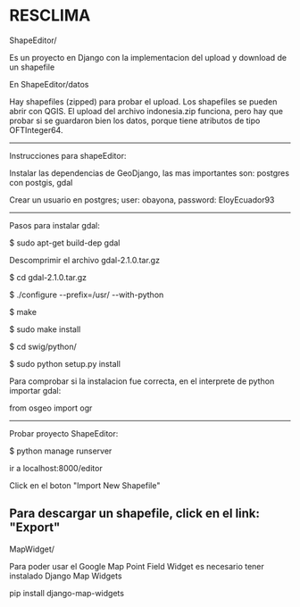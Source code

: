 # RESCLIMA

ShapeEditor/ 

Es un proyecto en Django con la implementacion del upload y download de un shapefile


En ShapeEditor/datos

Hay shapefiles (zipped) para probar el upload. Los shapefiles se pueden abrir con QGIS. El upload del archivo indonesia.zip funciona, pero hay que probar si se guardaron bien los datos, porque tiene atributos de tipo OFTInteger64. 

-------------------------
Instrucciones para shapeEditor:

Instalar las dependencias de GeoDjango, las mas importantes son: postgres con postgis, gdal

Crear un usuario en postgres; user: obayona, password: EloyEcuador93

-------------------------
Pasos para instalar gdal:

$ sudo apt-get build-dep gdal

Descomprimir el archivo gdal-2.1.0.tar.gz

$ cd gdal-2.1.0.tar.gz

$ ./configure  --prefix=/usr/ --with-python

$ make

$ sudo make install

$ cd swig/python/

$ sudo python setup.py install

Para comprobar si la instalacion fue correcta, en el interprete de python importar gdal:

from osgeo import ogr

--------------
Probar proyecto ShapeEditor:

$ python manage runserver

ir a localhost:8000/editor

Click en el boton "Import New Shapefile" 

Para descargar un shapefile, click en el link: "Export"
-------------------------

MapWidget/

Para poder usar el Google Map Point Field Widget es necesario tener instalado Django Map Widgets

pip install django-map-widgets
